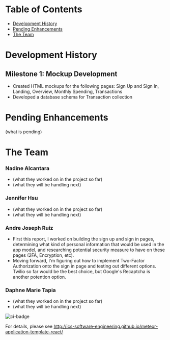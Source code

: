 # Table of Contents
* [Development History](#development-history)
* [Pending Enhancements](#pending-enhancements)
* [The Team](#the-team)

# Development History
## Milestone 1: Mockup Development
* Created HTML mockups for the following pages: Sign Up and Sign In, Landing, Overview, Monthly Spending, Transactions
* Developed a database schema for Transaction collection

# Pending Enhancements
(what is pending)

# The Team
### Nadine Alcantara
* (what they worked on in the project so far)
* (what they will be handling next)

### Jennifer Hsu
* (what they worked on in the project so far)
* (what they will be handling next)

### Andre Joseph Ruiz
* First this report, I worked on building the sign up and sign in pages, determining what kind of personal information that would be used in the app model, and researching potential security measure to have on these pages (2FA, Encryption, etc).
* Moving forward, I'm figuring out how to implement Two-Factor Authorization onto the sign in page and testing out different options. Twilio so far would be the best choice, but Google's Recaptcha is another potention option.

### Daphne Marie Tapia
* (what they worked on in the project so far)
* (what they will be handling next)

![ci-badge](https://github.com/ics-software-engineering/meteor-application-template-react/workflows/ci-meteor-application-template-react/badge.svg)

For details, please see http://ics-software-engineering.github.io/meteor-application-template-react/
